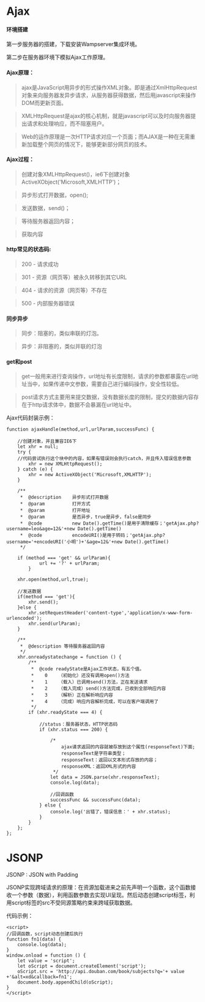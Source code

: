 # Ajax

#### 环境搭建

第一步服务器的搭建，下载安装Wampserver集成环境。

第二步在服务器环境下模拟Ajax工作原理。

#### Ajax原理：

>ajax是JavaScript用异步的形式操作XML对象。即是通过XmlHttpRequest对象来向服务器发异步请求，从服务器获得数据，然后用javascript来操作DOM而更新页面。

>XMLHttpRequest是ajax的核心机制，就是javascript可以及时向服务器提出请求和处理响应，而不阻塞用户。

>Web的运作原理是一次HTTP请求对应一个页面；而AJAX是一种在无需重新加载整个网页的情况下，能够更新部分网页的技术。


#### Ajax过程：

>创建对象XMLHttpRequest()，ie6下创建对象ActiveXObject('Microsoft,XMLHTTP')；

>异步形式打开数据，open();

>发送数据，send()；

>等待服务器返回内容；

>获取内容


#### http常见的状态码:

>200 - 请求成功

>301 - 资源（网页等）被永久转移到其它URL

>404 - 请求的资源（网页等）不存在

>500 - 内部服务器错误

#### 同步异步

>同步：阻塞的，类似串联的灯泡。

>异步：非阻塞的，类似并联的灯泡

#### get和post

>get一般用来进行查询操作，url地址有长度限制，请求的参数都暴露在url地址当中，如果传递中文参数，需要自己进行编码操作，安全性较低。

>post请求方式主要用来提交数据，没有数据长度的限制，提交的数据内容存在于http请求体中，数据不会暴漏在url地址中。


Ajax代码封装示例：

    function ajaxHandle(method,url,urlParam,successFunc) {

        //创建对象，并且兼容IE6下
        let xhr = null;
        try {
        //代码尝试执行这个块中的内容，如果有错误则会执行catch，并且传入错误信息参数
            xhr = new XMLHttpRequest();
        } catch (e) {
            xhr = new ActiveXObject('Microsoft,XMLHTTP');
        }

        /**
         *  @description    异步形式打开数据
         *  @param          打开方式
         *  @param          打开地址
         *  @param          是否异步，true是异步，false是同步
         *  @code           new Date().getTime()是用于清除缓存；'getAjax.php?username=leo&age=12&'+new Date().getTime()
         *  @code           encodeURI()是用于转码；'getAjax.php?username='+encodeURI('小明')+'&age=12&'+new Date().getTime()
         */

        if (method === 'get' && urlParam){
                url += '?' + urlParam;
            }

        xhr.open(method,url,true);

        //发送数据
        if(method === 'get'){
            xhr.send();
        }else {
            xhr.setRequestHeader('content-type','application/x-www-form-urlencoded');
            xhr.send(urlParam);
        }

        /**
         *  @description 等待服务器返回内容
         */
        xhr.onreadystatechange = function () {
            /**
             *  @code readyState是Ajax工作状态，有五个值。
             *    0    （初始化）还没有调用open()方法
             *    1    （载入）已调用send()方法，正在发送请求
             *    2    （载入完成）send()方法完成，已收到全部响应内容
             *    3    （解析）正在解析响应内容
             *    4    （完成）响应内容解析完成，可以在客户端调用了
             */
            if (xhr.readyState === 4) {

                //status：服务器状态，HTTP状态码
                if (xhr.status === 200) {

                    /*
                        ajax请求返回的内容就被存放到这个属性(responseText)下面;
                        responseText是字符串类型；
                        responseText：返回以文本形式存放的内容；
                        responseXML：返回XML形式的内容
                     */
                    let data = JSON.parse(xhr.responseText);
                    console.log(data);

                    //回调函数
                    successFunc && successFunc(data);
                } else {
                    console.log('出错了，错误信息：' + xhr.status);
                }
            }
        };
    };


# JSONP

JSONP : JSON with Padding

JSONP实现跨域请求的原理：在资源加载进来之前先声明一个函数，这个函数接收一个参数（数据），利用函数参数去实现UI呈现。然后动态创建script标签，利用script标签的src不受同源策略约束来跨域获取数据。

代码示例：

    <script>
    //回调函数，script动态创建后执行
    function fn1(data) {
        console.log(data);
    }
    window.onload = function () {
        let value = 'script';
        let oScript = document.createElement('script');
        oScript.src = 'http://api.douban.com/book/subjects?q='+ value +'&alt=xd&callback=fn1';
        document.body.appendChild(oScript);
    }
    </script>